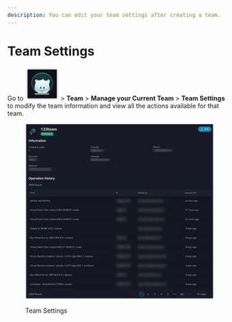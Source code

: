```yaml
---
description: You can edit your team settings after creating a team.
---
```


# Team Settings

Go to <img src="../../.gitbook/assets/image (19).png" alt="" data-size="line"> > **Team** > **Manage your Current Team** > **Team Settings** to modify the team information and view all the actions available for that team.

<figure><img src="../../.gitbook/assets/image.png" alt=""><figcaption><p>Team Settings</p></figcaption></figure>

